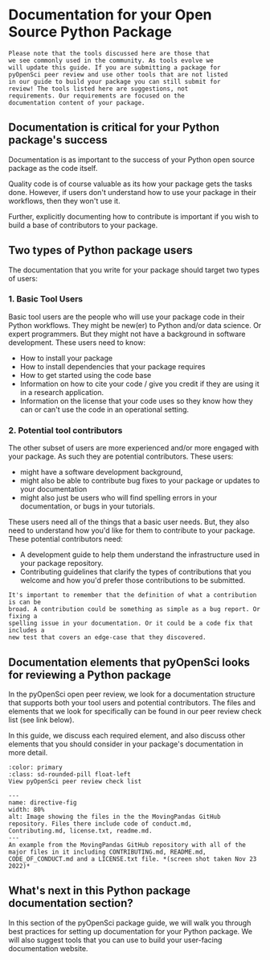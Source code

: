# Documentation for your Open Source Python Package

```{important}
Please note that the tools discussed here are those that
we see commonly used in the community. As tools evolve we
will update this guide. If you are submitting a package for
pyOpenSci peer review and use other tools that are not listed
in our guide to build your package you can still submit for
review! The tools listed here are suggestions, not
requirements. Our requirements are focused on the
documentation content of your package.
```

<!-- ```{toctree}
:hidden:

Best Practices for Docs <package-documentation-best-practices>
Tools to Build Your Docs <python-package-documentation-tools>
Host & Help People Find Your Docs <website-hosting-optimizing-your-docs>
The README File <readme-file-best-practices.md>
Contributing & License files <contributing-license-coc>
``` -->
<!--
```{important}
## Quick Takeaways: Documentation must haves

Your package should at a minimum have:
* README.MD file
* CONTRIBUTING.md file
* CODE_OF_CONDUCT.md
* LICENSE.txt
* User-facing documentation website with tutorials
* API documentation (often found in the user-facing documentation website)

The pages in this section of our guide provide you with more
detail about creating each of the above elements. We also suggest
tools that will help you build your documentation.
``` -->

## Documentation is critical for your Python package's success

Documentation is as important to the success of your Python open source package
as the code itself.

Quality code is of course valuable as its how your package gets the tasks done. However, if users don't understand
how to use your package in their workflows, then they won't use it.

Further, explicitly documenting how to contribute is important if you wish
to build a base of contributors to your package.

## Two types of Python package users

The documentation that you write for your
package should target two types of users:

### 1. Basic Tool Users

Basic tool users are the people who will use your package code in their
Python workflows. They might be new(er) to Python and/or data science. Or
expert programmers. But they might not have a background in software
development. These users need to know:

 * How to install your package
 * How to install dependencies that your package requires
 * How to get started using the code base
 * Information on how to cite your code / give you credit if they are using it
 in a research application.
 * Information on the license that your code uses so they know how they can
 or can't use the code in an operational setting.

### 2. Potential tool contributors

The other subset of users are more experienced and/or more engaged
with your package. As such they are
potential contributors. These users:

* might have a software development background,
* might also be able to contribute bug fixes to your package or updates to your documentation
* might also just be users who will find spelling errors in your documentation, or bugs in your tutorials.

These users need all of the things that a basic user needs. But, they
also need to understand how you'd like for them to contribute to your
package. These potential contributors need:

* A development guide to help them understand the infrastructure used in your package repository.
* Contributing guidelines that clarify the types of contributions that you welcome and how you'd prefer those contributions to be submitted.

```{important}
It's important to remember that the definition of what a contribution is can be
broad. A contribution could be something as simple as a bug report. Or fixing a
spelling issue in your documentation. Or it could be a code fix that includes a
new test that covers an edge-case that they discovered.
```


## Documentation elements that pyOpenSci looks for reviewing a Python package

In the pyOpenSci open peer review, we look for
a documentation structure that supports both your tool users and potential
contributors. The files and elements that we look for specifically can be
found in our peer review check list (see link below).

In this guide, we discuss each required element, and also discuss other elements
that you should consider in your package's documentation in more detail.

<!-- TODO: EIC checks are missing: code of conduct -->


```{button-link} https://www.pyopensci.org/peer-review-guide/software-peer-review-guide/editor-in-chief-guide.html#editor-checklist-template
:color: primary
:class: sd-rounded-pill float-left
View pyOpenSci peer review check list
```
<!--
1. Individual files in your GitHub (or GitLab) repository including:
    * [A clear and to the point **README.md** file](readme-file-best-practices) that includes information about how to cite your package.
    * A [**CONTRIBUTING.md** file](contributing-license-coc) that outlines how others can contribute to your package. This file should also link to your development guide and code of conduct. A well-crafted contributing guide will make it much easier for the community to contribute to your project.
    * A [**CODE_OF_CONDUCT.md**](contributing-license-coc.html#the-code-of-conduct-md-file) file. This file sets up the guidelines for how your community interacts. It ideally ensures that everyone feels safe and can report inappropriate behavior if need be.
    * [**A LICENSE.txt file**](contributing-license-coc.html#your-repository-should-have-a-license-md-file) A license file declaring the OSI-approved license that you select and instructions for citing your package.
    * We also suggest (but don't require) that you include a development guide that details the infrastructure used in your package. Sometimes this file is included in the user-facing documentation website (discussed below).
1. [**User focused package documentation**](package-documentation-best-practices) that helps users understand how to install, setup and use your package. Documentation is most often contained in a stand-alone website. The user-focused documentation should include:
    * **Tutorials and quick start code examples** that help a user get started using your package.
    * **Documentation for user-facing functions, objects and methods in your package (the API).** Package API documentation refers to documentation for each class, function, method and user-facing attribute (*available for a user to see*) in your package. This means that your package methods and classes should have [thoughtful docstrings](https://pandas.pydata.org/docs/development/contributing_docstring.html) that describe both the purpose of the code element and each input and output.
 -->

```{figure} ../images/moving-pandas-python-package-github-main-repo.png
---
name: directive-fig
width: 80%
alt: Image showing the files in the the MovingPandas GitHub repository. Files there include code of conduct.md,
Contributing.md, license.txt, readme.md.
---
An example from the MovingPandas GitHub repository with all of the major files in it including CONTRIBUTING.md, README.md, CODE_OF_CONDUCT.md and a LICENSE.txt file. *(screen shot taken Nov 23 2022)*
```



## What's next in this Python package documentation section?

In this section of the pyOpenSci package guide, we will walk
you through best practices for setting up
documentation for your Python package. We will also suggest
tools that you can use to build your user-facing documentation website.


<!--
Commenting this out for now - it will be moved to another section

## Other recommendations
### Python version support
You should always be explicit about which versions of Python your package supports.
Keeping compatibility with old Python versions can be difficult as functionality changes.
A good rule of thumb is that the package should support, at least,
the latest three Python versions (e.g., 3.8, 3.7, 3.6).

### Code Style
pyOpenSci encourages authors to consult [PEP 8](https://www.python.org/dev/peps/pep-0008/) for information on how to style your code.

### Linting
An automatic linter (e.g. flake8) can help ensure your code is clean and free of syntax errors. These can be integrated with your CI. -->
